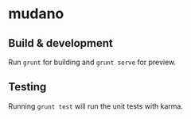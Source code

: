 # mudano

## Build & development

Run `grunt` for building and `grunt serve` for preview.

## Testing

Running `grunt test` will run the unit tests with karma.
